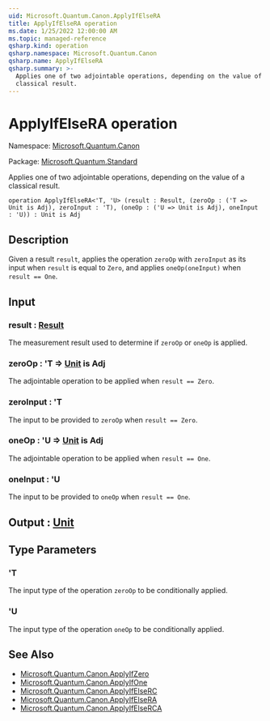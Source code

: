 ```yaml
---
uid: Microsoft.Quantum.Canon.ApplyIfElseRA
title: ApplyIfElseRA operation
ms.date: 1/25/2022 12:00:00 AM
ms.topic: managed-reference
qsharp.kind: operation
qsharp.namespace: Microsoft.Quantum.Canon
qsharp.name: ApplyIfElseRA
qsharp.summary: >-
  Applies one of two adjointable operations, depending on the value of a
  classical result.
---
```


# ApplyIfElseRA operation

Namespace: [Microsoft.Quantum.Canon](xref:Microsoft.Quantum.Canon)

Package: [Microsoft.Quantum.Standard](https://nuget.org/packages/Microsoft.Quantum.Standard)


Applies one of two adjointable operations, depending on the value of aclassical result.

```qsharp
operation ApplyIfElseRA<'T, 'U> (result : Result, (zeroOp : ('T => Unit is Adj), zeroInput : 'T), (oneOp : ('U => Unit is Adj), oneInput : 'U)) : Unit is Adj
```


## Description

Given a result `result`, applies the operation `zeroOp` with `zeroInput` asits input when `result` is equal to `Zero`, and applies `oneOp(oneInput)`when `result == One`.

## Input

### result : [Result](xref:microsoft.quantum.qsharp.valueliterals#result-literal)

The measurement result used to determine if `zeroOp` or `oneOp` isapplied.


### zeroOp : 'T => [Unit](xref:microsoft.quantum.qsharp.valueliterals#unit-literal)  is Adj

The adjointable operation to be applied when `result == Zero`.


### zeroInput : 'T

The input to be provided to `zeroOp` when `result == Zero`.


### oneOp : 'U => [Unit](xref:microsoft.quantum.qsharp.valueliterals#unit-literal)  is Adj

The adjointable operation to be applied when `result == One`.


### oneInput : 'U

The input to be provided to `oneOp` when `result == One`.



## Output : [Unit](xref:microsoft.quantum.qsharp.valueliterals#unit-literal)



## Type Parameters

### 'T

The input type of the operation `zeroOp` to be conditionally applied.
### 'U

The input type of the operation `oneOp` to be conditionally applied.

## See Also

- [Microsoft.Quantum.Canon.ApplyIfZero](xref:Microsoft.Quantum.Canon.ApplyIfZero)
- [Microsoft.Quantum.Canon.ApplyIfOne](xref:Microsoft.Quantum.Canon.ApplyIfOne)
- [Microsoft.Quantum.Canon.ApplyIfElseRC](xref:Microsoft.Quantum.Canon.ApplyIfElseRC)
- [Microsoft.Quantum.Canon.ApplyIfElseRA](xref:Microsoft.Quantum.Canon.ApplyIfElseRA)
- [Microsoft.Quantum.Canon.ApplyIfElseRCA](xref:Microsoft.Quantum.Canon.ApplyIfElseRCA)